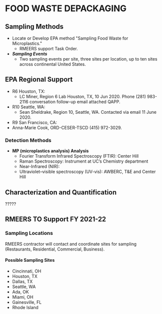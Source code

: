 # FOOD WASTE DEPACKAGING

## Sampling Methods

* Locate or Develop EPA method "Sampling Food Waste for Microplastics."
  * RMEERS support Task Order.
* **_Sampling Events_**
  * Two sampling events per site, three sites per location, up to ten sites across continental United States.

## EPA Regional Support

* R6 Houston, TX:
  * LC Miner, Region 6 Lab Houston, TX, 10 Jun 2020. Phone (281) 983-2116 conversation follow-up email attached QAPP.
* R10 Seattle, WA:
  * Sean Sheldrake, Region 10, Seattle, WA. Contacted via email 11 June 2020.
* R9 San Francisco, CA:
 * Anna-Marie Cook, ORD-CESER-TSCD (415) 972-3029.

### Detection Methods

* **MP (microplastics analysis) Analysis**
  * Fourier Transform Infrared Spectroscopy (FTIR): Center Hill
  * Raman Spectroscopy: Instrument at UC’s Chemistry department
  * Near-Infrared (NIR):
  * Ultraviolet–visible spectroscopy (UV-vis): AWBERC, T&E and Center Hill

## Characterization and Quantification

?????

## RMEERS TO Support FY 2021-22

### Sampling Locations

RMEERS contractor will contact and coordinate sites for sampling (Restaurants, Residential, Commercial, Business).

#### Possible Sampling Sites

* Cincinnati, OH
* Houston, TX
* Dallas, TX
* Seattle, WA
* Ada, OK
* Miami, OH
* Gainesville, FL
* Rhode Island
